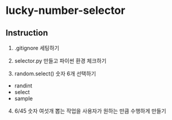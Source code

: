 # lucky-number-selector

## Instruction

1. .gitignore 세팅하기

2. selector.py 만들고 파이썬 환경 체크하기

3. random.select() 숫자 6개 선택하기

- randint
- select
- sample

4. 6/45 숫자 여섯개 뽑는 작업을 사용자가 원하는 만큼 수행하게 만들기
